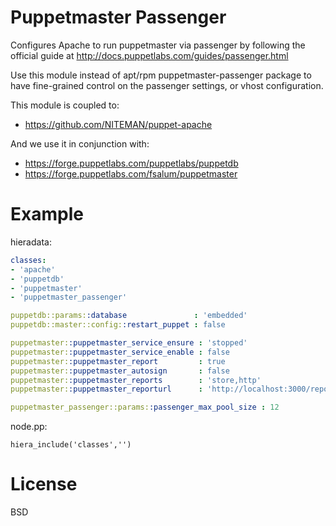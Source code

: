 Puppetmaster Passenger
======================

Configures Apache to run puppetmaster via passenger by following the official
guide at http://docs.puppetlabs.com/guides/passenger.html

Use this module instead of apt/rpm puppetmaster-passenger package to have
fine-grained control on the passenger settings, or vhost configuration.

This module is coupled to:

 * https://github.com/NITEMAN/puppet-apache

And we use it in conjunction with:

 * https://forge.puppetlabs.com/puppetlabs/puppetdb
 * https://forge.puppetlabs.com/fsalum/puppetmaster

Example
=======

hieradata:

```yaml
classes:
- 'apache'
- 'puppetdb'
- 'puppetmaster'
- 'puppetmaster_passenger'

puppetdb::params::database               : 'embedded'
puppetdb::master::config::restart_puppet : false

puppetmaster::puppetmaster_service_ensure : 'stopped'
puppetmaster::puppetmaster_service_enable : false
puppetmaster::puppetmaster_report         : true
puppetmaster::puppetmaster_autosign       : false
puppetmaster::puppetmaster_reports        : 'store,http'
puppetmaster::puppetmaster_reporturl      : 'http://localhost:3000/reports/upload'

puppetmaster_passenger::params::passenger_max_pool_size : 12
```

node.pp:

```
hiera_include('classes','')
```

License
=======
BSD

